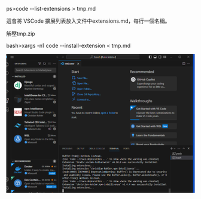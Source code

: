 ps>code --list-extensions > tmp.md

這會將 VSCode 擴展列表放入文件中extensions.md，每行一個名稱。

解壓tmp.zip

bash>xargs -n1 code --install-extension < tmp.md


![](ext.PNG)